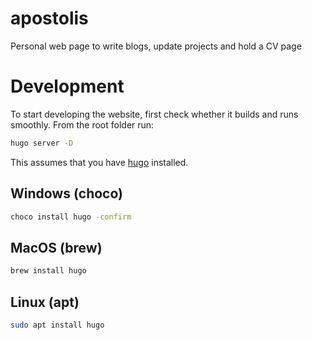 # apostolis
Personal web page to write blogs, update projects and hold a CV page

# Development

To start developing the website, first check whether it builds and runs smoothly. From the root folder run:

```bash
hugo server -D
```

This assumes that you have [hugo](https://gohugo.io/getting-started/installing/) installed.

## Windows (choco)

```bash
choco install hugo -confirm
```

## MacOS (brew)

```bash
brew install hugo
```

## Linux (apt)

```bash
sudo apt install hugo
```
